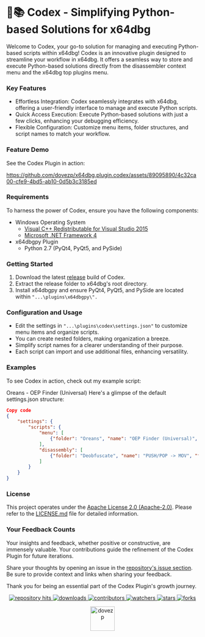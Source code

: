 # 🧩📚 Codex - Simplifying Python-based Solutions for x64dbg
Welcome to Codex, your go-to solution for managing and executing Python-based scripts within x64dbg! Codex is an innovative plugin designed to streamline your workflow in x64dbg. It offers a seamless way to store and execute Python-based solutions directly from the disassembler context menu and the x64dbg top plugins menu.

### Key Features
* Effortless Integration: Codex seamlessly integrates with x64dbg, offering a user-friendly interface to manage and execute Python scripts.
* Quick Access Execution: Execute Python-based solutions with just a few clicks, enhancing your debugging efficiency.
* Flexible Configuration: Customize menu items, folder structures, and script names to match your workflow.

### Feature Demo
See the Codex Plugin in action:

https://github.com/dovezp/x64dbg.plugin.codex/assets/89095890/4c32ca00-cfe9-4bd5-ab10-0d5b3c3185ed

### Requirements
To harness the power of Codex, ensure you have the following components:

* Windows Operating System
    * [Visual C++ Redistributable for Visual Studio 2015](https://www.microsoft.com/en-US/download/details.aspx?id=48145)
    * [Microsoft .NET Framework 4](https://www.microsoft.com/en-US/download/details.aspx?id=17718)
* x64dbgpy Plugin
    * Python 2.7 (PyQt4, PyQt5, and PySide)

### Getting Started
1. Download the latest [release](https://github.com/dovezp/x64dbg.plugin.codex/releases) build of Codex.
2. Extract the release folder to x64dbg's root directory.
3. Install x64dbgpy and ensure PyQt4, PyQt5, and PySide are located within `"...\plugins\x64dbgpy\".`

### Configuration and Usage
* Edit the settings in `"...\plugins\codex\settings.json"` to customize menu items and organize scripts.
* You can create nested folders, making organization a breeze.
* Simplify script names for a clearer understanding of their purpose.
* Each script can import and use additional files, enhancing versatility.

### Examples
To see Codex in action, check out my example script:

Oreans - OEP Finder (Universal)
Here's a glimpse of the default settings.json structure:

```json
Copy code
{
    "settings": {
        "scripts": {
            "menu": [
                {"folder": "Oreans", "name": "OEP Finder (Universal)", "file": "oreans_oep_finder_uni.py"}
            ],
            "disassembly": [
                {"folder": "Deobfuscate", "name": "PUSH/POP -> MOV", "file": "push_pop.py"}
            ]
        }
    }
}
```

### License
This project operates under the [Apache License 2.0 (Apache-2.0)](https://tldrlegal.com/license/apache-license-2.0-(apache-2.0)). Please refer to the [LICENSE.md](./LICENSE.md) file for detailed information.

### Your Feedback Counts

Your insights and feedback, whether positive or constructive, are immensely valuable. Your contributions guide the refinement of the Codex Plugin for future iterations.

Share your thoughts by opening an issue in the [repository's issue section](https://github.com/dovezp/x64dbg.plugin.codex/issues). Be sure to provide context and links when sharing your feedback.

Thank you for being an essential part of the Codex Plugin's growth journey.

<p align="center">
  <p align="center">
    <a href="https://hits.seeyoufarm.com/api/count/graph/dailyhits.svg?url=https://github.com/dovezp/x64dbg.plugin.codex">
      <img src="https://hits.seeyoufarm.com/api/count/incr/badge.svg?url=https%3A%2F%2Fgithub.com%2Fdovezp%2Fx64dbg.plugin.codex&count_bg=%2379C83D&title_bg=%23555555&icon=&icon_color=%23E7E7E7&title=hits&edge_flat=true" alt="repository hits">
    </a>
    <a href="https://github.com/dovezp/x64dbg.plugin.codex/releases">
      <img src="https://img.shields.io/github/downloads/dovezp/x64dbg.plugin.codex/total?style=flat-square" alt="downloads"/>
    </a>
    <a href="https://github.com/dovezp/x64dbg.plugin.codex/graphs/contributors">
      <img src="https://img.shields.io/github/contributors/dovezp/x64dbg.plugin.codex?style=flat-square" alt="contributors"/>
    </a>
    <a href="https://github.com/dovezp/x64dbg.plugin.codex/watchers">
      <img src="https://img.shields.io/github/watchers/dovezp/x64dbg.plugin.codex?style=flat-square" alt="watchers"/>
    </a>
    <a href="https://github.com/dovezp/x64dbg.plugin.codex/stargazers">
      <img src="https://img.shields.io/github/stars/dovezp/x64dbg.plugin.codex?style=flat-square" alt="stars"/>
    </a>
    <a href="https://github.com/dovezp/x64dbg.plugin.codex/network/members">
      <img src="https://img.shields.io/github/forks/dovezp/x64dbg.plugin.codex?style=flat-square" alt="forks"/>
    </a>
  </p>
</p>

<p align="center">
  <a href="https://github.com/dovezp">
    <img width="64" heigth="64" src="https://avatars.githubusercontent.com/u/89095890" alt="dovezp"/>
  </a>
</p>
